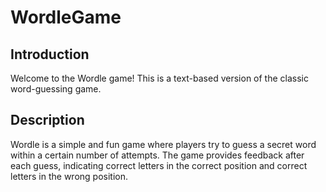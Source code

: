 # WordleGame
## Introduction
Welcome to the Wordle game! This is a text-based version of the classic word-guessing game.
## Description
Wordle is a simple and fun game where players try to guess a secret word within a certain number of attempts. The game provides feedback after each guess, indicating correct letters in the correct position and correct letters in the wrong position.
